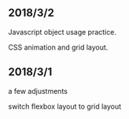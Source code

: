 ## 2018/3/2

Javascript object usage practice.

CSS animation and grid layout.



## 2018/3/1

a few adjustments

switch flexbox layout to grid layout
